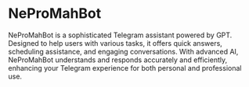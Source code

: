 # NeProMahBot
NeProMahBot is a sophisticated Telegram assistant powered by GPT. Designed to help users with various tasks, it offers quick answers, scheduling assistance, and engaging conversations. With advanced AI, NeProMahBot understands and responds accurately and efficiently, enhancing your Telegram experience for both personal and professional use.
